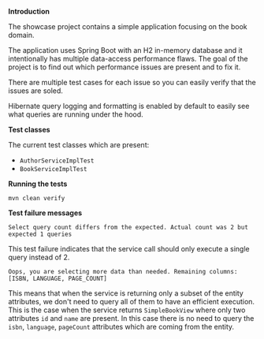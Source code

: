 **Introduction**

The showcase project contains a simple application focusing on the book domain.

The application uses Spring Boot with an H2 in-memory database and it intentionally has multiple data-access performance flaws. 
The goal of the project is to find out which performance issues are present and to fix it.

There are multiple test cases for each issue so you can easily verify that the issues are soled.

Hibernate query logging and formatting is enabled by default to easily see what queries are running under the hood.

**Test classes**

The current test classes which are present:
* `AuthorServiceImplTest`
* `BookServiceImplTest`

**Running the tests**

`mvn clean verify`

**Test failure messages**

`Select query count differs from the expected. Actual count was 2 but expected 1 queries`

This test failure indicates that the service call should only execute a single query instead of 2. 

`Oops, you are selecting more data than needed. Remaining columns: [ISBN, LANGUAGE, PAGE_COUNT]`

This means that when the service is returning only a subset of the entity attributes, we don't need to query all of them to have an efficient execution.
This is the case when the service returns `SimpleBookView` where only two attributes `id` and `name` are present. 
In this case there is no need to query the `isbn`, `language`, `pageCount` attributes which are coming from the entity.